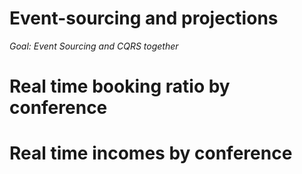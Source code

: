 Event-sourcing and projections
==============================

*Goal: Event Sourcing and CQRS together*

# Real time booking ratio by conference       

# Real time incomes by conference
